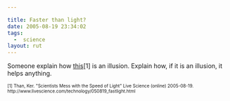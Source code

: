 ```yaml
---

title: Faster than light?
date: 2005-08-19 23:34:02
tags:
  -  science
layout: rut
---
```


<p>Someone explain how <a href="http://www.livescience.com/technology/050819_fastlight.html">this</a>[1] is an illusion.  Explain how, if it is an illusion, it helps anything.</p>  <font size="-2"> [1] Than, Ker.  "Scientists Mess with the Speed of Light" Live Science (online) 2005-08-19. http://www.livescience.com/technology/050819_fastlight.html </font>

